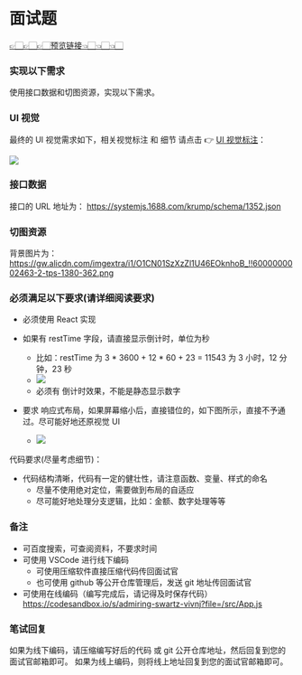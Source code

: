 # 面试题

[👉🏻👉🏻👉🏻预览链接👈🏻👈🏻👈🏻](https://lcjihong.github.io/red-package-interview/)

### 实现以下需求
使用接口数据和切图资源，实现以下需求。
### UI 视觉
最终的 UI 视觉需求如下，相关视觉标注 和 细节 请点击 👉  [UI 视觉标注](https://systemjs.1688.com/krump/schema/1360.html)：

![](https://cdn.nlark.com/yuque/0/2021/png/86887/1637570798515-0628077f-7092-41a1-bbc3-825e9143da21.png?x-oss-process=image%2Fresize%2Cw_444%2Climit_0)
### 接口数据
接口的 URL 地址为：
https://systemjs.1688.com/krump/schema/1352.json
### 切图资源
背景图片为：
https://gw.alicdn.com/imgextra/i1/O1CN01SzXzZl1U46EOknhoB_!!6000000002463-2-tps-1380-362.png
### 必须满足以下要求(请详细阅读要求)
- 必须使用 React 实现
- 如果有 restTime 字段，请直接显示倒计时，单位为秒
  - 比如：restTime 为 3 * 3600 + 12 * 60 + 23 = 11543 为 3 小时，12 分钟，23 秒
  - ![](https://cdn.nlark.com/yuque/0/2021/png/86887/1637571681126-d7156219-704a-48b4-b124-fc9e8930d508.png)
  - 必须有 倒计时效果，不能是静态显示数字
- 要求 响应式布局，如果屏幕缩小后，直接错位的，如下图所示，直接不予通过。尽可能好地还原视觉 UI

  - ![](https://cdn.nlark.com/yuque/0/2021/png/86887/1639016651892-b96dc6b2-8d9f-4d0e-9975-58887591102c.png?x-oss-process=image%2Fresize%2Cw_365%2Climit_0)

代码要求(尽量考虑细节)：
- 代码结构清晰，代码有一定的健壮性，请注意函数、变量、样式的命名
  - 尽量不使用绝对定位，需要做到布局的自适应
  - 尽可能好地处理分支逻辑，比如：金额、数字处理等等
### 备注
- 可百度搜索，可查阅资料，不要求时间
- 可使用 VSCode 进行线下编码
  - 可使用压缩软件直接压缩代码传回面试官
  - 也可使用 github 等公开仓库管理后，发送 git 地址传回面试官
- 可使用在线编码（编写完成后，请记得及时保存代码）
https://codesandbox.io/s/admiring-swartz-vivnj?file=/src/App.js
### 笔试回复
如果为线下编码，请压缩编写好后的代码 或 git 公开仓库地址，然后回复到您的面试官邮箱即可。
如果为线上编码，则将线上地址回复到您的面试官邮箱即可。
